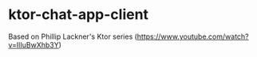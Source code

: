 # ktor-chat-app-client

Based on Phillip Lackner's Ktor series (https://www.youtube.com/watch?v=IlIuBwXhb3Y)
